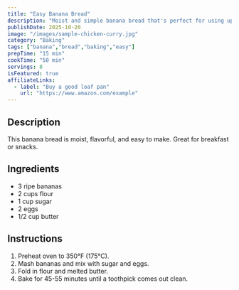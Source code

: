 ```yaml
---
title: "Easy Banana Bread"
description: "Moist and simple banana bread that's perfect for using up ripe bananas."
publishDate: 2025-10-20
image: "/images/sample-chicken-curry.jpg"
category: "Baking"
tags: ["banana","bread","baking","easy"]
prepTime: "15 min"
cookTime: "50 min"
servings: 8
isFeatured: true
affiliateLinks:
  - label: "Buy a good loaf pan"
    url: "https://www.amazon.com/example"
---
```


## Description

This banana bread is moist, flavorful, and easy to make. Great for breakfast or snacks.

## Ingredients

* 3 ripe bananas
* 2 cups flour
* 1 cup sugar
* 2 eggs
* 1/2 cup butter

## Instructions

1. Preheat oven to 350°F (175°C).
2. Mash bananas and mix with sugar and eggs.
3. Fold in flour and melted butter.
4. Bake for 45-55 minutes until a toothpick comes out clean.
